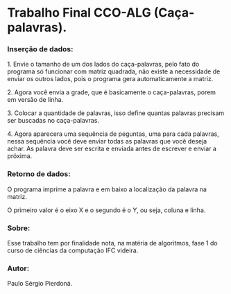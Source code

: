 # Trabalho Final CCO-ALG (Caça-palavras).
<h3> Inserção de dados:</h3>
<p>1. Envie o tamanho de um dos lados do caça-palavras, pelo fato do programa só funcionar com matriz quadrada, não existe a necessidade de enviar os outros lados, pois o programa gera automaticamente a matriz.</p>
<p>2. Agora você envia a grade, que é basicamente o caça-palavras, porem em versão de linha.</p>
<p>3. Colocar a quantidade de palavras, isso define quantas palavras precisam ser buscadas no caça-palavras.</p>
<p>4. Agora aparecera uma sequência de peguntas, uma para cada palavras, nessa sequência você deve enviar todas as palavras que você deseja achar. As palavra deve ser escrita e enviada antes de escrever e enviar a próxima.</p>

<h3> Retorno de dados:</h3>
<p>O programa imprime a palavra e em baixo a localização da palavra na matriz.</p>
<p>O primeiro valor é o eixo X e o segundo é o Y, ou seja, coluna e linha.</p>
<h3> Sobre:</h3>
<P>Esse trabalho tem por finalidade nota, na matéria de algoritmos, fase 1 do curso de ciências da computação IFC videira.</P>
<h3> Autor:</h3>
<p>Paulo Sérgio Pierdoná.</p>
